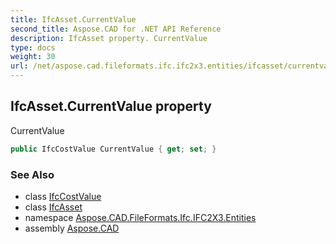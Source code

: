 ```yaml
---
title: IfcAsset.CurrentValue
second_title: Aspose.CAD for .NET API Reference
description: IfcAsset property. CurrentValue
type: docs
weight: 30
url: /net/aspose.cad.fileformats.ifc.ifc2x3.entities/ifcasset/currentvalue/
---
```

## IfcAsset.CurrentValue property

CurrentValue

```csharp
public IfcCostValue CurrentValue { get; set; }
```

### See Also

* class [IfcCostValue](../../ifccostvalue/)
* class [IfcAsset](../)
* namespace [Aspose.CAD.FileFormats.Ifc.IFC2X3.Entities](../../ifcasset/)
* assembly [Aspose.CAD](../../../)


